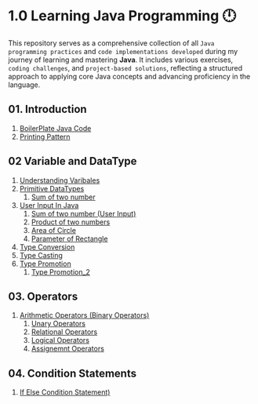 # 1.0 Learning Java Programming 🕛

This repository serves as a comprehensive collection of all `Java programming practices` and `code implementations developed` during my journey of learning and mastering **Java**. It includes various exercises, `coding challenges`, and `project-based solutions`, reflecting a structured approach to applying core Java concepts and advancing proficiency in the language.



## 01. Introduction
01. [BoilerPlate Java Code](https://github.com/nikunjk9/Java_Programming_Projects/blob/main/Introduction/JavaBasics.java)
02. [Printing Pattern](https://github.com/nikunjk9/Java_Programming_Projects/blob/main/Introduction/PrintPattern.java)

## 02 Variable and DataType
01. [Understanding Varibales](https://github.com/nikunjk9/Java_Programming_Projects/blob/main/Variable%20and%20DataType/JavaVariable.java)
02. [Primitive DataTypes](https://github.com/nikunjk9/Java_Programming_Projects/blob/main/Variable%20and%20DataType/JavaDataType.java) <br>
     1. [Sum of two number](https://github.com/nikunjk9/Java_Programming_Projects/blob/main/Variable%20and%20DataType/SumOfTwoNumber.java)<br>
03. [User Input In Java](https://github.com/nikunjk9/Java_Programming_Projects/blob/main/Variable%20and%20DataType/InputInJava.java) <br>
     1. [Sum of two number (User Input)](https://github.com/nikunjk9/Java_Programming_Projects/blob/main/Variable%20and%20DataType/Sumoftwonumber2.java) <br>
     2. [Product of two numbers](https://github.com/nikunjk9/Java_Programming_Projects/blob/main/Variable%20and%20DataType/ProductOfTwoNumbers.java) 
     3. [Area of Circle](https://github.com/nikunjk9/Java_Programming_Projects/blob/main/Variable%20and%20DataType/AreaOfCircle.java) 
     4. [Parameter of Rectangle](https://github.com/nikunjk9/Java_Programming_Projects/blob/main/Variable%20and%20DataType/ParameterOfRectangle.java)
04. [Type Conversion](https://github.com/nikunjk9/Java_Programming_Projects/blob/main/Variable%20and%20DataType/TypeConversion.java)
5. [Type Casting](https://github.com/nikunjk9/Java_Programming_Projects/blob/main/Variable%20and%20DataType/TypeCasting.java)
6. [Type Promotion](https://github.com/nikunjk9/Java_Programming_Projects/blob/main/Variable%20and%20DataType/TypePromotion.java)
     1. [Type Promotion_2](https://github.com/nikunjk9/Java_Programming_Projects/blob/main/Variable%20and%20DataType/TypePromotion_2.java)

## 03. Operators
01. [Arithmetic Operators (Binary Operators)](https://github.com/nikunjk9/Java_Programming_Projects/blob/main/Operators/ArithmeticOperators.java)
     1. [Unary Operators](https://github.com/nikunjk9/Java_Programming_Projects/blob/main/Operators/UnaryOperator.java)
     2. [Relational Operators](https://github.com/nikunjk9/Java_Programming_Projects/blob/main/Operators/RelationalOperator.java)
     3. [Logical Operators](https://github.com/nikunjk9/Java_Programming_Projects/blob/main/Operators/LogicalOperator.java)
     4. [Assignemnt Operators](https://github.com/nikunjk9/Java_Programming_Projects/blob/main/Operators/AssignmentOperator.java)


## 04. Condition Statements
01. [If Else Condition Statement)](https://github.com/nikunjk9/Java_Programming_Projects/blob/main/Condition%20Statement/Ifelse.java)
